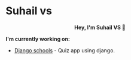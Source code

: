 # Suhail vs

<p align="center">
  <b>Hey, I'm Suhail VS 👋</b><br />
</p>


**I'm currently working on:**
* [Django schools](https://github.com/suhailvs/django-schools/) - Quiz app using django.
<!--
**suhailvs/suhailvs** is a ✨ _special_ ✨ repository because its `README.md` (this file) appears on your GitHub profile.

Here are some ideas to get you started:

- 🔭 I’m currently working on ...
- 🌱 I’m currently learning ...
- 👯 I’m looking to collaborate on ...
- 🤔 I’m looking for help with ...
- 💬 Ask me about ...
- 📫 How to reach me: ...
- 😄 Pronouns: ...
- ⚡ Fun fact: ...
-->
